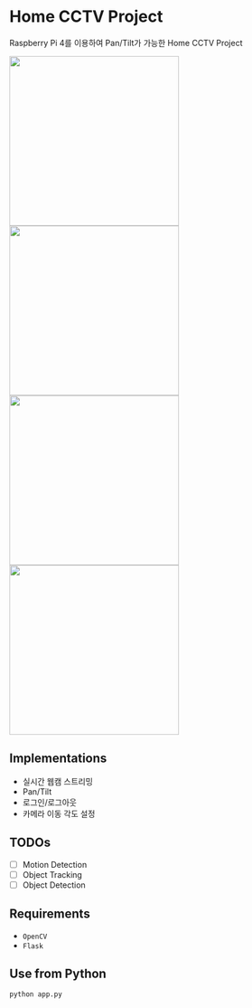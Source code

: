 # Home CCTV Project
Raspberry Pi 4를 이용하여 Pan/Tilt가 가능한 Home CCTV Project
<div>
<img src="https://user-images.githubusercontent.com/55565351/226543166-81bb9354-4ac6-414c-bbcd-6d22005ac036.jpg" width="300" height="300"/>
<img src="https://user-images.githubusercontent.com/55565351/226543218-d7310746-eb78-4f4a-a747-d684d840af0c.jpg" width="300" height="300"/>
<img src="https://user-images.githubusercontent.com/55565351/226543259-cae6fb1e-a769-46a7-96a7-86174dbb4e45.jpg" width="300" height="300"/>
<img src="https://user-images.githubusercontent.com/55565351/226543273-aa051578-4431-484a-afdb-705e6a658bef.jpg" width="300" height="300"/>
</div>

## Implementations
 * 실시간 웹캠 스트리밍
 * Pan/Tilt
 * 로그인/로그아웃
 * 카메라 이동 각도 설정

## TODOs
- [ ] Motion Detection
- [ ] Object Tracking
- [ ] Object Detection

## Requirements
* `OpenCV`
* `Flask`

## Use from Python
```python
python app.py
```
